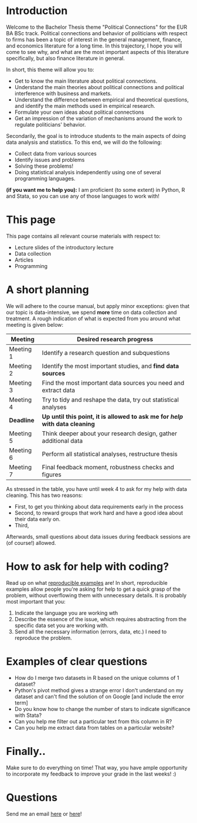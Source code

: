 # Introduction

Welcome to the Bachelor Thesis theme "Political Connections" for the EUR BA BSc track. 
Political connections and behavior of politicians with respect to firms has been a topic of interest in the general management, finance, and economics literature for a long time. 
In this trajectory, I hope you will come to see why, and what are the most important aspects of this literature specifically, but also finance literature in general. 

In short, this theme will allow you to:

- Get to know the main literature about political connections.
- Understand the main theories about political connections and political interference with business and markets.
- Understand the difference between empirical and theoretical questions, and identify the main methods used in empirical research.
- Formulate your own ideas about political connections
- Get an impression of the variation of mechanisms around the work to regulate politicians' behavior. 

Secondarily, the goal is to introduce students to the main aspects of doing data analysis and statistics. To this end, we will do the following:

- Collect data from various sources
- Identify issues and problems 
- Solving these problems! 
- Doing statistical analysis independently using one of several programming languages. 

**(if you want me to help you):** I am proficient (to some extent) in Python, R and Stata, so you can use any of those languages to work with!

# This page 

This page contains all relevant course materials with respect to:

- Lecture slides of the introductory lecture
- Data collection
- Articles
- Programming

# A short planning

We will adhere to the course manual, but apply minor exceptions: given that our topic is data-intensive, we spend **more** time on data collection and treatment. 
A rough indication of what is expected from you around what meeting is given below:

| Meeting | Desired research progress | 
| ----- | --------|
| Meeting 1 | Identify a research question and subquestions |
| Meeting 2 | Identify the most important studies, and **find data sources** |
| Meeting 3 | Find the most important data sources you need and extract data |
| Meeting 4 | Try to tidy and reshape the data, try out statistical analyses |
| **Deadline** | **Up until this point, it is allowed to ask me for _help_ with data cleaning** |
| Meeting 5 | Think deeper about your research design, gather additional data |
| Meeting 6 | Perform all statistical analyses, restructure thesis |
| Meeting 7 | Final feedback moment, robustness checks and figures |

As stressed in the table, you have until week 4 to ask for my help with data cleaning. This has two reasons: 

- First, to get you thinking about data requirements early in the process
- Second, to reward groups that work hard and have a good idea about their data early on. 
- Third, 

Afterwards, small questions about data issues during feedback sessions are (of course!) allowed. 

# How to ask for help with coding?

Read up on what [reproducible examples](https://www.tidyverse.org/help/) are! In short, reproducible examples allow people you're asking for help to get a quick grasp of the problem, without overflowing them with unnecessary details.
It is probably most important that you:

1. Indicate the language you are working wth
2. Describe the essence of the issue, which requires abstracting from the specific data set you are working with. 
3. Send all the necessary information (errors, data, etc.) I need to reproduce the problem. 

# Examples of clear questions

- How do I merge two datasets in R based on the unique columns of 1 dataset?
- Python's pivot method gives a strange error I don't understand on my dataset and can't find the solution of on Google [and include the error term]
- Do you know how to change the number of stars to indicate significance with Stata?
- Can you help me filter out a particular text from this column in R?
- Can you help me extract data from tables on a particular website?

# Finally..

Make sure to do everything on time! That way, you have ample opportunity to incorporate my feedback to improve your grade in the last weeks! :) 

# Questions

Send me an email [here](mailto:a.h.machielsen@uu.nl) or [here](machielsen@rsm.nl)! 
